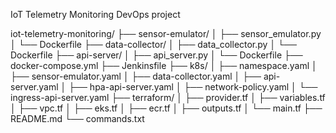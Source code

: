  IoT Telemetry Monitoring DevOps project

iot-telemetry-monitoring/
├── sensor-emulator/
│   ├── sensor_emulator.py
│   └── Dockerfile
├── data-collector/
│   ├── data_collector.py
│   └── Dockerfile
├── api-server/
│   ├── api_server.py
│   └── Dockerfile
├── docker-compose.yml
├── Jenkinsfile
├── k8s/
│   ├── namespace.yaml
│   ├── sensor-emulator.yaml
│   ├── data-collector.yaml
│   ├── api-server.yaml
│   ├── hpa-api-server.yaml
│   ├── network-policy.yaml
│   └── ingress-api-server.yaml
├── terraform/
│   ├── provider.tf
│   ├── variables.tf
│   ├── vpc.tf
│   ├── eks.tf
│   ├── ecr.tf
│   ├── outputs.tf
│   └── main.tf
├── README.md
└── commands.txt
